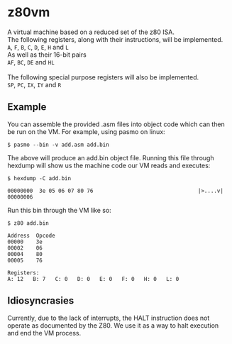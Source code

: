 # z80vm
A virtual machine based on a reduced set of the z80 ISA.</br>
The following registers, along with their instructions, will be implemented.<br/>
`A`, `F`, `B`, `C`, `D`, `E`, `H` and `L`<br/> 
As well as their 16-bit pairs<br/>
`AF`, `BC`, `DE` and `HL`<br/>
</br>
The following special purpose registers will also be implemented.</br>
`SP`, `PC`, `IX`, `IY` and `R` 

## Example
You can assemble the provided .asm files into object code which can then be run on the VM.
For example, using pasmo on linux:

```
$ pasmo --bin -v add.asm add.bin
```

The above will produce an add.bin object file.  Running this file through hexdump will show us the machine code our VM reads and executes:

```
$ hexdump -C add.bin

00000000  3e 05 06 07 80 76                                 |>....v|
00000006 
```

Run this bin through the VM like so:

```
$ z80 add.bin

Address  Opcode
00000    3e
00002    06
00004    80
00005    76

Registers:
A: 12   B: 7   C: 0   D: 0   E: 0   F: 0   H: 0   L: 0
```

## Idiosyncrasies
Currently, due to the lack of interrupts, the HALT instruction does not operate as documented by the Z80.  We use it as a way to halt execution and end the VM process.
